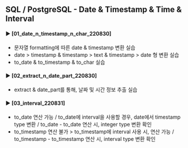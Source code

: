 ####  
## SQL / PostgreSQL - Date & Timestamp & Time & Interval
#### ► [01_date_n_timestamp_n_char_220830]  
- 문자열 formatting에 따른 date & timestamp 변환 실습
- date > timestamp & timestamp > text & timestamp > date 형 변환 실습
- to_date & to_timestamp & to_char 실습
#### 
#### ► [02_extract_n_date_part_220830]  
- extract & date_part를 통해, 날짜 및 시간 정보 추출 실습
####  
#### ► [03_interval_220831]  
- to_date 연산 가능 / to_date에 interval을 사용할 경우, date에서 timestamp type 변환 / to_date - to_date 연산 시, integer type 변환 확인
- to_timestamp 연산 불가 > to_timestamp에 interval 사용 시, 연산 가능 / to_timestamp - to_timestamp 연산 시, interval type 변환 확인
####  
